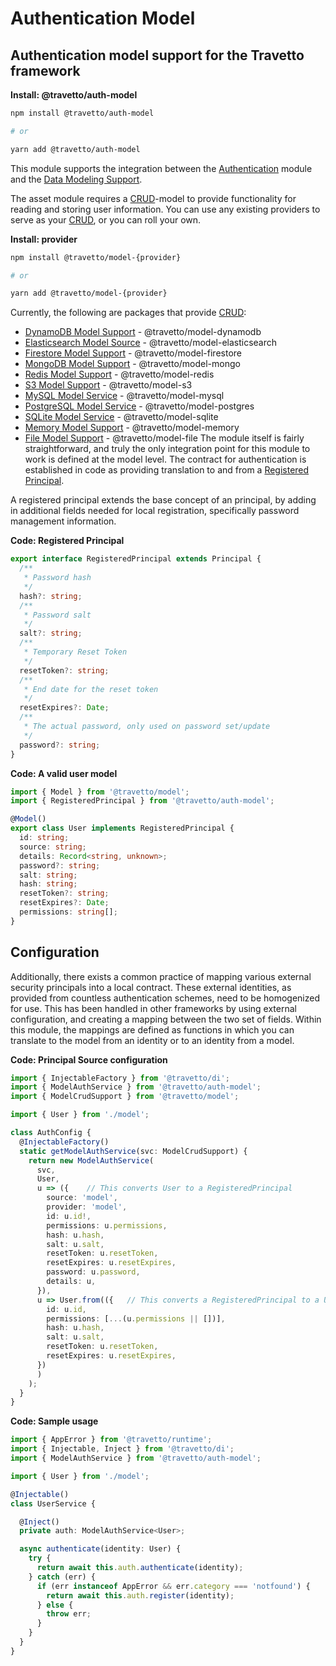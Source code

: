 <!-- This file was generated by @travetto/doc and should not be modified directly -->
<!-- Please modify https://github.com/travetto/travetto/tree/main/module/auth-model/DOC.tsx and execute "npx trv doc" to rebuild -->
# Authentication Model

## Authentication model support for the Travetto framework

**Install: @travetto/auth-model**
```bash
npm install @travetto/auth-model

# or

yarn add @travetto/auth-model
```

This module supports the integration between the [Authentication](https://github.com/travetto/travetto/tree/main/module/auth#readme "Authentication scaffolding for the Travetto framework") module and the [Data Modeling Support](https://github.com/travetto/travetto/tree/main/module/model#readme "Datastore abstraction for core operations."). 

The asset module requires a [CRUD](https://github.com/travetto/travetto/tree/main/module/model/src/service/crud.ts#L11)-model to provide functionality for reading and storing user information. You can use any existing providers to serve as your [CRUD](https://github.com/travetto/travetto/tree/main/module/model/src/service/crud.ts#L11), or you can roll your own.

**Install: provider**
```bash
npm install @travetto/model-{provider}

# or

yarn add @travetto/model-{provider}
```
Currently, the following are packages that provide [CRUD](https://github.com/travetto/travetto/tree/main/module/model/src/service/crud.ts#L11):
   *  [DynamoDB Model Support](https://github.com/travetto/travetto/tree/main/module/model-dynamodb#readme "DynamoDB backing for the travetto model module.") - @travetto/model-dynamodb
   *  [Elasticsearch Model Source](https://github.com/travetto/travetto/tree/main/module/model-elasticsearch#readme "Elasticsearch backing for the travetto model module, with real-time modeling support for Elasticsearch mappings.") - @travetto/model-elasticsearch
   *  [Firestore Model Support](https://github.com/travetto/travetto/tree/main/module/model-firestore#readme "Firestore backing for the travetto model module.") - @travetto/model-firestore
   *  [MongoDB Model Support](https://github.com/travetto/travetto/tree/main/module/model-mongo#readme "Mongo backing for the travetto model module.") - @travetto/model-mongo
   *  [Redis Model Support](https://github.com/travetto/travetto/tree/main/module/model-redis#readme "Redis backing for the travetto model module.") - @travetto/model-redis
   *  [S3 Model Support](https://github.com/travetto/travetto/tree/main/module/model-s3#readme "S3 backing for the travetto model module.") - @travetto/model-s3
   *  [MySQL Model Service](https://github.com/travetto/travetto/tree/main/module/model-mysql#readme "MySQL backing for the travetto model module, with real-time modeling support for SQL schemas.") - @travetto/model-mysql
   *  [PostgreSQL Model Service](https://github.com/travetto/travetto/tree/main/module/model-postgres#readme "PostgreSQL backing for the travetto model module, with real-time modeling support for SQL schemas.") - @travetto/model-postgres
   *  [SQLite Model Service](https://github.com/travetto/travetto/tree/main/module/model-sqlite#readme "SQLite backing for the travetto model module, with real-time modeling support for SQL schemas.") - @travetto/model-sqlite
   *  [Memory Model Support](https://github.com/travetto/travetto/tree/main/module/model-memory#readme "Memory backing for the travetto model module.") - @travetto/model-memory
   *  [File Model Support](https://github.com/travetto/travetto/tree/main/module/model-file#readme "File system backing for the travetto model module.") - @travetto/model-file
The module itself is fairly straightforward, and truly the only integration point for this module to work is defined at the model level.  The contract for authentication is established in code as providing translation to and from a [Registered Principal](https://github.com/travetto/travetto/tree/main/module/auth-model/src/model.ts#L9). 

A registered principal extends the base concept of an principal, by adding in additional fields needed for local registration, specifically password management information.

**Code: Registered Principal**
```typescript
export interface RegisteredPrincipal extends Principal {
  /**
   * Password hash
   */
  hash?: string;
  /**
   * Password salt
   */
  salt?: string;
  /**
   * Temporary Reset Token
   */
  resetToken?: string;
  /**
   * End date for the reset token
   */
  resetExpires?: Date;
  /**
   * The actual password, only used on password set/update
   */
  password?: string;
}
```

**Code: A valid user model**
```typescript
import { Model } from '@travetto/model';
import { RegisteredPrincipal } from '@travetto/auth-model';

@Model()
export class User implements RegisteredPrincipal {
  id: string;
  source: string;
  details: Record<string, unknown>;
  password?: string;
  salt: string;
  hash: string;
  resetToken?: string;
  resetExpires?: Date;
  permissions: string[];
}
```

## Configuration
Additionally, there exists a common practice of mapping various external security principals into a local contract. These external identities, as provided from countless authentication schemes, need to be homogenized for use.  This has been handled in other frameworks by using external configuration, and creating a mapping between the two set of fields.  Within this module, the mappings are defined as functions in which you can translate to the model from an identity or to an identity from a model.

**Code: Principal Source configuration**
```typescript
import { InjectableFactory } from '@travetto/di';
import { ModelAuthService } from '@travetto/auth-model';
import { ModelCrudSupport } from '@travetto/model';

import { User } from './model';

class AuthConfig {
  @InjectableFactory()
  static getModelAuthService(svc: ModelCrudSupport) {
    return new ModelAuthService(
      svc,
      User,
      u => ({    // This converts User to a RegisteredPrincipal
        source: 'model',
        provider: 'model',
        id: u.id!,
        permissions: u.permissions,
        hash: u.hash,
        salt: u.salt,
        resetToken: u.resetToken,
        resetExpires: u.resetExpires,
        password: u.password,
        details: u,
      }),
      u => User.from(({   // This converts a RegisteredPrincipal to a User
        id: u.id,
        permissions: [...(u.permissions || [])],
        hash: u.hash,
        salt: u.salt,
        resetToken: u.resetToken,
        resetExpires: u.resetExpires,
      })
      )
    );
  }
}
```

**Code: Sample usage**
```typescript
import { AppError } from '@travetto/runtime';
import { Injectable, Inject } from '@travetto/di';
import { ModelAuthService } from '@travetto/auth-model';

import { User } from './model';

@Injectable()
class UserService {

  @Inject()
  private auth: ModelAuthService<User>;

  async authenticate(identity: User) {
    try {
      return await this.auth.authenticate(identity);
    } catch (err) {
      if (err instanceof AppError && err.category === 'notfound') {
        return await this.auth.register(identity);
      } else {
        throw err;
      }
    }
  }
}
```
